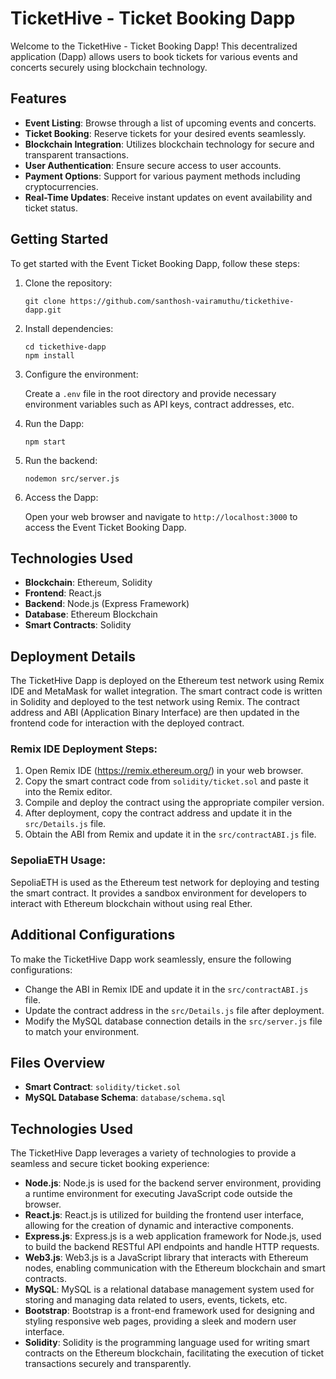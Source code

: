 # TicketHive - Ticket Booking Dapp

Welcome to the TicketHive - Ticket Booking Dapp! This decentralized application (Dapp) allows users to book tickets for various events and concerts securely using blockchain technology.

## Features

- **Event Listing**: Browse through a list of upcoming events and concerts.
- **Ticket Booking**: Reserve tickets for your desired events seamlessly.
- **Blockchain Integration**: Utilizes blockchain technology for secure and transparent transactions.
- **User Authentication**: Ensure secure access to user accounts.
- **Payment Options**: Support for various payment methods including cryptocurrencies.
- **Real-Time Updates**: Receive instant updates on event availability and ticket status.

## Getting Started

To get started with the Event Ticket Booking Dapp, follow these steps:

1. Clone the repository:

    ```
    git clone https://github.com/santhosh-vairamuthu/tickethive-dapp.git
    ```

2. Install dependencies:

    ```
    cd tickethive-dapp
    npm install
    ```

3. Configure the environment:

    Create a `.env` file in the root directory and provide necessary environment variables such as API keys, contract addresses, etc.

4. Run the Dapp:

    ```
    npm start
    ```
5. Run the backend:

    ```
    nodemon src/server.js
    ```
6. Access the Dapp:

    Open your web browser and navigate to `http://localhost:3000` to access the Event Ticket Booking Dapp.

## Technologies Used

- **Blockchain**: Ethereum, Solidity
- **Frontend**: React.js
- **Backend**: Node.js (Express Framework)
- **Database**: Ethereum Blockchain
- **Smart Contracts**: Solidity

## Deployment Details

The TicketHive Dapp is deployed on the Ethereum test network using Remix IDE and MetaMask for wallet integration. The smart contract code is written in Solidity and deployed to the test network using Remix. The contract address and ABI (Application Binary Interface) are then updated in the frontend code for interaction with the deployed contract.

### Remix IDE Deployment Steps:

1. Open Remix IDE (https://remix.ethereum.org/) in your web browser.
2. Copy the smart contract code from `solidity/ticket.sol` and paste it into the Remix editor.
3. Compile and deploy the contract using the appropriate compiler version.
4. After deployment, copy the contract address and update it in the `src/Details.js` file.
5. Obtain the ABI from Remix and update it in the `src/contractABI.js` file.

### SepoliaETH Usage:

SepoliaETH is used as the Ethereum test network for deploying and testing the smart contract. It provides a sandbox environment for developers to interact with Ethereum blockchain without using real Ether.

## Additional Configurations

To make the TicketHive Dapp work seamlessly, ensure the following configurations:

- Change the ABI in Remix IDE and update it in the `src/contractABI.js` file.
- Update the contract address in the `src/Details.js` file after deployment.
- Modify the MySQL database connection details in the `src/server.js` file to match your environment.

## Files Overview

- **Smart Contract**: `solidity/ticket.sol`
- **MySQL Database Schema**: `database/schema.sql`

## Technologies Used

The TicketHive Dapp leverages a variety of technologies to provide a seamless and secure ticket booking experience:

- **Node.js**: Node.js is used for the backend server environment, providing a runtime environment for executing JavaScript code outside the browser.
- **React.js**: React.js is utilized for building the frontend user interface, allowing for the creation of dynamic and interactive components.
- **Express.js**: Express.js is a web application framework for Node.js, used to build the backend RESTful API endpoints and handle HTTP requests.
- **Web3.js**: Web3.js is a JavaScript library that interacts with Ethereum nodes, enabling communication with the Ethereum blockchain and smart contracts.
- **MySQL**: MySQL is a relational database management system used for storing and managing data related to users, events, tickets, etc.
- **Bootstrap**: Bootstrap is a front-end framework used for designing and styling responsive web pages, providing a sleek and modern user interface.
- **Solidity**: Solidity is the programming language used for writing smart contracts on the Ethereum blockchain, facilitating the execution of ticket transactions securely and transparently.
